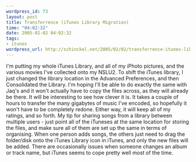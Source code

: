 ```yaml
--- 
wordpress_id: 73
layout: post
title: Transferrence (iTunes Library Migration)
time: "04:02:32"
date: 2005-02-02 04:02:32
tags: 
- itunes
wordpress_url: http://schinckel.net/2005/02/02/transferrence-itunes-library-migration/
---
```

I'm putting my whole iTunes Library, and all of my iPhoto pictures, and the various movies I've collected onto my NSLU2. To shift the iTunes library, I just changed the library location in the Advanced Preferences, and then Consolidated the Library. I'm hoping I'll be able to do exactly the same with Jaq's and it won't actually have to copy the files across, as they will already be there. It will be interesting to see how clever it is. It takes a couple of hours to transfer the many gigabytes of music I've encoded, so hopefully it won't have to be completely redone. Either way, it will keep all of my ratings, and so forth. My tip for sharing songs from a library between multiple users - just point all of the iTuneses at the same location for storing the files, and make sure all of them are set up the same in terms of organising. When one person adds songs, the others just need to drag the folder/disk onto the iTunes Library icon in iTunes, and only the new files will be added. There are occasionally issues when someone changes an album or track name, but iTunes seems to cope pretty well most of the time. 
